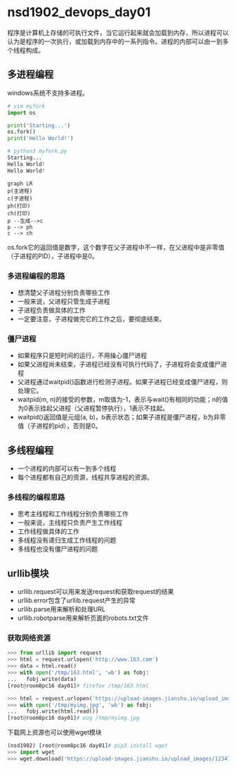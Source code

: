 # nsd1902_devops_day01

程序是计算机上存储的可执行文件，当它运行起来就会加载到内存，所以进程可以认为是程序的一次执行，或加载到内存中的一系列指令。进程的内部可以由一到多个线程构成。

## 多进程编程

windows系统不支持多进程。

```python
# vim myfork
import os

print('Starting...')
os.fork()
print('Hello World!')

# python3 myfork.py 
Starting...
Hello World!
Hello World!
```

```mermaid
graph LR
p(主进程)
c(子进程)
ph(打印)
ch(打印)
p --生成-->c
p --> ph
c --> ch
```

os.fork它的返回值是数字，这个数字在父子进程中不一样，在父进程中是非零值（子进程的PID），子进程中是0。

### 多进程编程的思路

- 想清楚父子进程分别负责哪些工作
- 一般来说，父进程只管生成子进程
- 子进程负责做具体的工作
- 一定要注意，子进程做完它的工作之后，要彻底结束。

### 僵尸进程

- 如果程序只是短时间的运行，不用操心僵尸进程
- 如果父进程尚未结束，子进程已经没有可执行代码了，子进程将会变成僵尸进程
- 父进程通过waitpid()函数进行检测子进程。如果子进程已经变成僵尸进程，则处理它。
- waitpid(m, n)的接受的参数，m取值为-1，表示与wait()有相同的功能；n的值为0表示挂起父进程（父进程暂停执行），1表示不挂起。
- waitpid()返回值是元组(a, b)，b表示状态；如果子进程是僵尸进程，b为非零值（子进程的pid），否则是0。

## 多线程编程

- 一个进程的内部可以有一到多个线程
- 每个进程都有自己的资源，线程共享进程的资源。

### 多线程的编程思路

- 思考主线程和工作线程分别负责哪些工作
- 一般来说，主线程只负责产生工作线程
- 工作线程做具体的工作
- 多线程没有递归生成工作线程的问题
- 多线程也没有僵尸进程的问题

## urllib模块

- urllib.request可以用来发送request和获取request的结果
- urllib.error包含了urllib.request产生的异常
- urllib.parse用来解析和处理URL
- urllib.robotparse用来解析页面的robots.txt文件

### 获取网络资源

```python
>>> from urllib import request
>>> html = request.urlopen('http://www.163.com')
>>> data = html.read()
>>> with open('/tmp/163.html', 'wb') as fobj:
...   fobj.write(data)
[root@room8pc16 day01]# firefox /tmp/163.html 

>>> html = request.urlopen('https://upload-images.jianshu.io/upload_images/12347101-bc5e84e92e23c692.jpg')
>>> with open('/tmp/myimg.jpg', 'wb') as fobj:
...   fobj.write(html.read())
[root@room8pc16 day01]# eog /tmp/myimg.jpg 
```

下载网上资源也可以使用wget模块

```python
(nsd1902) [root@room8pc16 day01]# pip3 install wget
>>> import wget
>>> wget.download('https://upload-images.jianshu.io/upload_images/12347101-bc5e84e92e23c692.jpg', '/tmp/abc.jpg')
```











